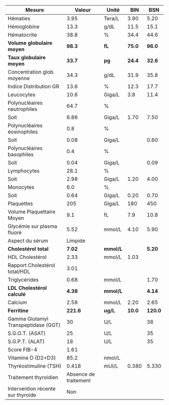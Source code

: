 |               Mesure              |        Valeur       |   Unité  |   BIN  |   BSN   |
|-----------------------------------|---------------------|----------|--------|---------|
|              Hématies             |         3.95        |  Tera/L  |  3.90  |   5.20  |
|            Hémoglobine            |         13.3        |   g/dL   |  11.5  |   15.1  |
|            Hématocrite            |         38.8        |     %    |  34.4  |   44.6  |
|    **Volume globulaire moyen**    |       **98.3**      |  **fL**  |**75.0**| **96.0**|
|     **Taux globulaire moyen**     |       **33.7**      |  **pg**  |**24.4**| **32.6**|
|    Concentration glob. moyenne    |         34.3        |   g/dL   |  31.9  |   35.8  |
|       Indice Distribution GR      |         13.6        |     %    |  12.3  |   17.7  |
|             Leucocytes            |         10.6        |  Giga/L  |   3.8  |   11.4  |
|    Polynucléaires neutrophiles    |         64.7        |     %    |        |         |
|                Soit               |         6.86        |  Giga/L  |  1.70  |   7.50  |
|    Polynucléaires éosinophiles    |         0.8         |     %    |        |         |
|                Soit               |         0.08        |  Giga/L  |        |   0.60  |
|     Polynucléaires basophiles     |         0.4         |     %    |        |         |
|                Soit               |         0.04        |  Giga/L  |        |   0.09  |
|            Lymphocytes            |         28.1        |     %    |        |         |
|                Soit               |         2.98        |  Giga/L  |  1.20  |   4.00  |
|             Monocytes             |         6.0         |     %    |        |         |
|                Soit               |         0.64        |  Giga/L  |  0.20  |   0.70  |
|             Plaquettes            |         205         |  Giga/L  |   180  |   450   |
|     Volume Plaquettaire Moyen     |         9.1         |    fL    |   7.9  |   10.8  |
|     Glycémie sur plasma fluoré    |         5.52        |  mmol/L  |  4.10  |   5.90  |
|          Aspect du sérum          |       Limpide       |          |        |         |
|       **Cholestérol total**       |       **7.02**      |**mmol/L**|        | **5.20**|
|          HDL Cholestérol          |         2.33        |  mmol/L  |  1.03  |         |
|   Rapport Cholestérol total/HDL   |         3.01        |          |        |         |
|           Triglycérides           |         0.68        |  mmol/L  |        |   1.70  |
|    **LDL Cholestérol calculé**    |       **4.38**      |**mmol/L**|        | **4.14**|
|              Calcium              |         2.58        |  mmol/L  |  2.20  |   2.65  |
|           **Ferritine**           |      **221.6**      | **ug/L** |**10.0**|**120.0**|
|Gamma Glutamyl Transpeptidase (GGT)|          30         |    U/L   |        |    38   |
|          S.G.O.T. (ASAT)          |          25         |    U/L   |        |    35   |
|          S.G.P.T. (ALAT)          |          18         |    U/L   |        |    35   |
|            Score FIB-4            |         1.61        |          |        |         |
|         Vitamine D (D2+D3)        |         85.2        |  nmol/L  |        |         |
|       Thyréostimuline (TSH)       |        0.418        |   mUI/L  |  0.380 |  5.330  |
|       Traitement thyroidien       |Absence de traitement|          |        |         |
| Intervention récente sur thyroide |         Non         |          |        |         |